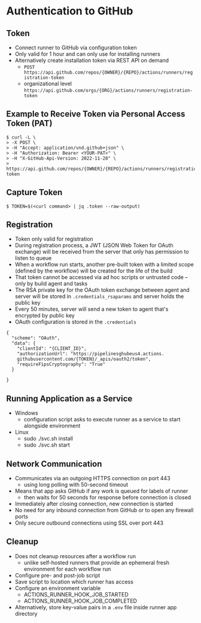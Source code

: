 # Authentication to GitHub

## Token

- Connect runner to GitHub via configuration token
- Only valid for 1 hour and can only use for installing runners
- Alternatively create installation token via REST API on demand
    - `POST https://api.github.com/repos/{OWNER}/{REPO}/actions/runners/registration-token`
    - organizational level `https://api.github.com/orgs/{ORG}/actions/runners/registration-token`

## Example to Receive Token via Personal Access Token (PAT)

```
$ curl -L \
> -X POST \
> -H "Accept: application/vnd.github+json" \
> -H "Authorization: Bearer <YOUR-PAT>" \
> -H "X-GitHub-Api-Version: 2022-11-28" \
> https://api.github.com/repos/{OWNER}/{REPO}/actions/runners/registration-token
```

## Capture Token

```
$ TOKEN=$(<curl command> | jq .token --raw-output)
```

## Registration

- Token only valid for registration
- During registration process, a JWT (JSON Web Token for OAuth exchange) will be received from the
  server that only has permission to listen to queue
- When a workflow run starts, another pre-built token with a limited scope (defined by the workflow)
  will be created for the life of the build
- That token cannot be accessed via ad hoc scripts or untrusted code – only by build agent and tasks
- The RSA private key for the OAuth token exchange between agent and server will be stored
  in `.credentials_rsaparams` and server holds the public key
- Every 50 minutes, server will send a new token to agent that's encrypted by public key
- OAuth configuration is stored in the `.credentials`

```
{
  "scheme": "OAuth",
  "data": {
    "clientId": "{CLIENT_ID}",
    "authorizationUrl": "https://pipelinesghubeus4.actions.
    githubusercontent.com/{TOKEN}/_apis/oauth2/token",
    "requireFipsCryptography": "True"
  }
  
}
```

## Running Application as a Service

- Windows
    - configuration script asks to execute runner as a service to start alongside environment
- Linux
    - sudo ./svc.sh install
    - sudo ./svc.sh start

## Network Communication

- Communicates via an outgoing HTTPS connection on port 443
    - using long polling with 50-second timeout
- Means that app asks GitHub if any work is queued for labels of runner
    - then waits for 50 seconds for response before connection is closed
- Immediately after closing connection, new connection is started
- No need for any inbound connection from GitHub or to open any firewall ports
- Only secure outbound connections using SSL over port 443

## Cleanup

- Does not cleanup resources after a workflow run
    - unlike self-hosted runners that provide an ephemeral fresh environment for each workflow run
- Configure pre- and post-job script
- Save script to location which runner has access
- Configure an environment variable
    - ACTIONS_RUNNER_HOOK_JOB_STARTED
    - ACTIONS_RUNNER_HOOK_JOB_COMPLETED
- Alternatively, store key-value pairs in a `.env` file inside runner app directory
